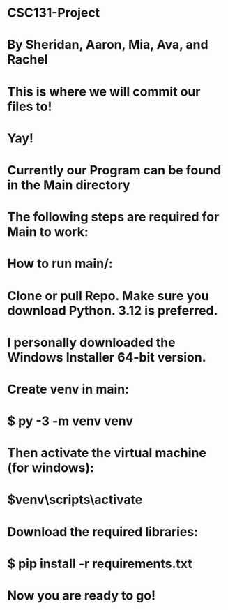 # CSC131-Project
# By Sheridan, Aaron, Mia, Ava, and Rachel

# This is where we will commit our files to!
# Yay!

# Currently our Program can be found in the Main directory
# The following steps are required for Main to work:


# How to run main/:

# Clone or pull Repo. Make sure you download Python. 3.12 is preferred. 
# I personally downloaded the Windows Installer 64-bit version.
# Create venv in main:
# $ py -3 -m venv venv
# Then activate the virtual machine (for windows):
# $venv\scripts\activate
# Download the required libraries:
# $ pip install -r requirements.txt
# Now you are ready to go!



